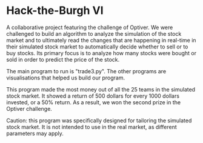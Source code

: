 # Hack-the-Burgh VI

A collaborative project featuring the challenge of Optiver. We were challenged to build an algorithm to analyze the simulation of the stock market and to ultimately read the changes that are happening in real-time in their simulated stock market to automatically decide whether to sell or to buy stocks.  Its primary focus is to analyze how many stocks were bought or sold in order to predict the price of the stock.

The main program to run is "trade3.py". The other programs are visualisations that helped us build our program.

This program made the most money out of all the 25 teams in the simulated stock market. It showed a return of 500 dollars for every 1000 dollars invested, or a 50% return. As a result, we won the second prize in the Optiver challenge.

Caution: this program was specifically designed for tailoring the simulated stock market. It is not intended to use in the real market, as different parameters may apply.
